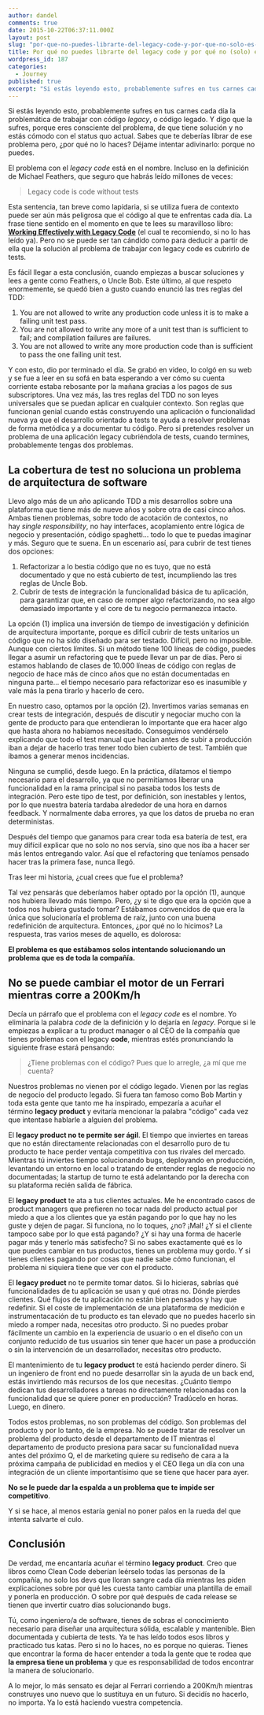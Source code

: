 ```yaml
---
author: dandel
comments: true
date: 2015-10-22T06:37:11.000Z
layout: post
slug: "por-que-no-puedes-librarte-del-legacy-code-y-por-que-no-solo-es-culpa-tuya"
title: Por qué no puedes librarte del legacy code y por qué no (solo) es culpa tuya
wordpress_id: 187
categories: 
  - Journey
published: true
excerpt: "Si estás leyendo esto, probablemente sufres en tus carnes cada día la problemática de trabajar con código legacy, o código legado. Y digo que la sufres, porque eres consciente del problema, de que tiene solución y no estás cómodo con el status quo actual."
---
```



Si estás leyendo esto, probablemente sufres en tus carnes cada día la problemática de trabajar con código _legacy_, o código legado. Y digo que la sufres, porque eres consciente del problema, de que tiene solución y no estás cómodo con el status quo actual. Sabes que te deberías librar de ese problema pero, ¿por qué no lo haces? Déjame intentar adivinarlo: porque no puedes.

El problema con el _legacy code_ está en el nombre. Incluso en la definición de Michael Feathers, que seguro que habrás leído millones de veces:

> Legacy code is code without tests

Esta sentencia, tan breve como lapidaria, si se utiliza fuera de contexto puede ser aún más peligrosa que el código al que te enfrentas cada día. La frase tiene sentido en el momento en que te lees su maravilloso libro: **[Working Effectively with Legacy Code](http://www.amazon.com/Working-Effectively-Legacy-Robert-Martin-ebook/dp/B005OYHF0A/ref=mt_kindle?_encoding=UTF8&me=)** (el cual te recomiendo, si no lo has leído ya). Pero no se puede ser tan cándido como para deducir a partir de ella que la solución al problema de trabajar con legacy code es cubrirlo de tests.

Es fácil llegar a esta conclusión, cuando empiezas a buscar soluciones y lees a gente como Feathers, o Uncle Bob. Este último, al que respeto enormemente, se quedó bien a gusto cuando enunció las tres reglas del TDD:

1. You are not allowed to write any production code unless it is to make a failing unit test pass.
2. You are not allowed to write any more of a unit test than is sufficient to fail; and compilation failures are failures.
3. You are not allowed to write any more production code than is sufficient to pass the one failing unit test.

Y con esto, dio por terminado el día. Se grabó en video, lo colgó en su web y se fue a leer en su sofá en bata esperando a ver cómo su cuenta corriente estaba rebosante por la mañana gracias a los pagos de sus subscriptores. Una vez más, las tres reglas del TDD no son leyes universales que se puedan aplicar en cualquier contexto. Son reglas que funcionan genial cuando estás construyendo una aplicación o funcionalidad nueva ya que el desarrollo orientado a tests te ayuda a resolver problemas de forma metódica y a documentar tu código. Pero si pretendes resolver un problema de una aplicación legacy cubriéndola de tests, cuando termines, probablemente tengas dos problemas.

## La cobertura de test no soluciona un problema de arquitectura de software

Llevo algo más de un año aplicando TDD a mis desarrollos sobre una plataforma que tiene más de nueve años y sobre otra de casi cinco años. Ambas tienen problemas, sobre todo de acotación de contextos, no hay _single responsibility_, no hay interfaces, acoplamiento entre lógica de negocio y presentación, código spaghetti... todo lo que te puedas imaginar y más. Seguro que te suena. En un escenario así, para cubrir de test tienes dos opciones:

1. Refactorizar a lo bestia código que no es tuyo, que no está documentado y que no está cubierto de test, incumpliendo las tres reglas de Uncle Bob.
2. Cubrir de tests de integración la funcionalidad básica de tu aplicación, para garantizar que, en caso de romper algo refactorizando, no sea algo demasiado importante y el core de tu negocio permanezca intacto.

La opción (1) implica una inversión de tiempo de investigación y definición de arquitectura importante, porque es difícil cubrir de tests unitarios un código que no ha sido diseñado para ser testado. Difícil, pero no imposible. Aunque con ciertos límites. Si un método tiene 100 líneas de código, puedes llegar a asumir un refactoring que te puede llevar un par de días. Pero si estamos hablando de clases de 10.000 líneas de código con reglas de negocio de hace más de cinco años que no están documentadas en ninguna parte... el tiempo necesario para refactorizar eso es inasumible y vale más la pena tirarlo y hacerlo de cero.

En nuestro caso, optamos por la opción (2). Invertimos varias semanas en crear tests de integración, después de discutir y negociar mucho con la gente de producto para que entendieran lo importante que era hacer algo que hasta ahora no habíamos necesitado. Conseguimos vendérselo explicando que todo el test manual que hacían antes de subir a producción iban a dejar de hacerlo tras tener todo bien cubierto de test. También que íbamos a generar menos incidencias.

Ninguna se cumplió, desde luego. En la práctica, dilatamos el tiempo necesario para el desarrollo, ya que no permitíamos liberar una funcionalidad en la rama principal si no pasaba todos los tests de integración. Pero este tipo de test, por definición, son inestables y lentos, por lo que nuestra batería tardaba alrededor de una hora en darnos feedback. Y normalmente daba errores, ya que los datos de prueba no eran deterministas.

Después del tiempo que ganamos para crear toda esa batería de test, era muy difícil explicar que no solo no nos servía, sino que nos iba a hacer ser más lentos entregando valor. Así que el refactoring que teníamos pensado hacer tras la primera fase, nunca llegó.

Tras leer mi historia, ¿cual crees que fue el problema?

Tal vez pensarás que deberíamos haber optado por la opción (1), aunque nos hubiera llevado más tiempo. Pero, ¿y si te digo que era la opción que a todos nos hubiera gustado tomar? Estábamos convencidos de que era la única que solucionaría el problema de raíz, junto con una buena redefinición de arquitectura. Entonces, ¿por qué no lo hicimos? La respuesta, tras varios meses de aquello, es dolorosa:

**El problema es que estábamos solos intentando solucionando un problema que es de toda la compañía.**

## No se puede cambiar el motor de un Ferrari mientras corre a 200Km/h

Decía un párrafo que el problema con el _legacy code_ es el nombre. Yo eliminaría la palabra _code_ de la definición y lo dejaría en _legacy_. Porque si le empiezas a explicar a tu product manager o al CEO de la compañía que tienes problemas con el legacy **code**, mientras estés pronunciando la siguiente frase estará pensando:

> ¿Tiene problemas con el código? Pues que lo arregle, ¿a mí que me cuenta?

Nuestros problemas no vienen por el código legado. Vienen por las reglas de negocio del producto legado. Si fuera tan famoso como Bob Martin y toda esta gente que tanto me ha inspirado, empezaría a acuñar el término **legacy product** y evitaría mencionar la palabra "código" cada vez que intentase hablarle a alguien del problema.

El **legacy product no te permite ser ágil**. El tiempo que inviertes en tareas que no están directamente relacionadas con el desarrollo puro de tu producto te hace perder ventaja competitiva con tus rivales del mercado. Mientras tú inviertes tiempo solucionando bugs, deployando en producción, levantando un entorno en local o tratando de entender reglas de negocio no documentadas; la startup de turno te está adelantando por la derecha con su plataforma recién salida de fábrica.

El **legacy product** te ata a tus clientes actuales. Me he encontrado casos de product managers que prefieren no tocar nada del producto actual por miedo a que a los clientes que ya están pagando por lo que hay no les guste y dejen de pagar. Si funciona, no lo toques, ¿no? ¡Mal! ¿Y si el cliente tampoco sabe por lo que está pagando? ¿Y si hay una forma de hacerle pagar más y tenerlo más satisfecho? Si no sabes exactamente qué es lo que puedes cambiar en tus productos, tienes un problema muy gordo. Y si tienes clientes pagando por cosas que nadie sabe cómo funcionan, el problema ni siquiera tiene que ver con el producto.

El **legacy product** no te permite tomar datos. Si lo hicieras, sabrías qué funcionalidades de tu aplicación se usan y qué otras no. Dónde pierdes clientes. Qué flujos de tu aplicación no están bien pensados y hay que redefinir. Si el coste de implementación de una plataforma de medición e instrumentacación de tu producto es tan elevado que no puedes hacerlo sin miedo a romper nada, necesitas otro producto. Si no puedes probar fácilmente un cambio en la experiencia de usuario o en el diseño con un conjunto reducido de tus usuarios sin tener que hacer un pase a producción o sin la intervención de un desarrollador, necesitas otro producto.

El mantenimiento de tu **legacy product** te está haciendo perder dinero. Si un ingeniero de front end no puede desarrollar sin la ayuda de un back end, estás invirtiendo más recursos de los que necesitas. ¿Cuánto tiempo dedican tus desarrolladores a tareas no directamente relacionadas con la funcionalidad que se quiere poner en producción? Tradúcelo en horas. Luego, en dinero.

Todos estos problemas, no son problemas del código. Son problemas del producto y por lo tanto, de la empresa. No se puede tratar de resolver un problema del producto desde el departamento de IT mientras el departamento de producto presiona para sacar su funcionalidad nueva antes del próximo Q, el de marketing quiere su rediseño de cara a la próxima campaña de publicidad en medios y el CEO llega un día con una integración de un cliente importantísimo que se tiene que hacer para ayer.

**No se le puede dar la espalda a un problema que te impide ser competitivo**.

Y si se hace, al menos estaría genial no poner palos en la rueda del que intenta salvarte el culo.

## Conclusión

De verdad, me encantaría acuñar el término **legacy product**. Creo que libros como Clean Code deberían leérselo todas las personas de la compañía, no solo los devs que lloran sangre cada día mientras les piden explicaciones sobre por qué les cuesta tanto cambiar una plantilla de email y ponerla en producción. O sobre por qué después de cada release se tienen que invertir cuatro días solucionando bugs.

Tú, como ingeniero/a de software, tienes de sobras el conocimiento necesario para diseñar una arquitectura sólida, escalable y mantenible. Bien documentada y cubierta de tests. Ya te has leído todos esos libros y practicado tus katas. Pero si no lo haces, no es porque no quieras. Tienes que encontrar la forma de hacer entender a toda la gente que te rodea que **la empresa tiene un problema** y que es responsabilidad de todos encontrar la manera de solucionarlo.

A lo mejor, lo más sensato es dejar al Ferrari corriendo a 200Km/h mientras construyes uno nuevo que lo sustituya en un futuro. Si decidís no hacerlo, no importa. Ya lo está haciendo vuestra competencia.
